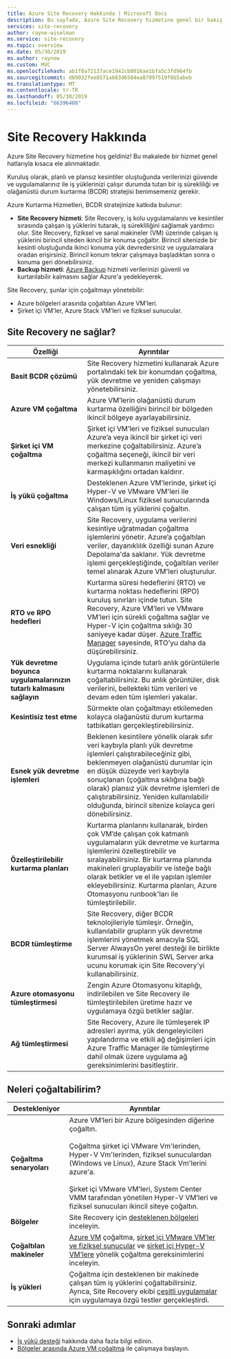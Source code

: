 ```yaml
---
title: Azure Site Recovery Hakkında | Microsoft Docs
description: Bu sayfada, Azure Site Recovery hizmetine genel bir bakış sağlanmış ve olağanüstü durum kurtarma ile geçiş dağıtım senaryoları özetlenmiştir.
services: site-recovery
author: rayne-wiselman
ms.service: site-recovery
ms.topic: overview
ms.date: 05/30/2019
ms.author: raynew
ms.custom: MVC
ms.openlocfilehash: ab1f0a72137ace1942cb8016ae1bfa5c3fd964fb
ms.sourcegitcommit: d89032fee8571a683d6584ea87997519f6b5abeb
ms.translationtype: MT
ms.contentlocale: tr-TR
ms.lasthandoff: 05/30/2019
ms.locfileid: "66396408"
---
```

# <a name="about-site-recovery"></a>Site Recovery Hakkında

Azure Site Recovery hizmetine hoş geldiniz! Bu makalede bir hizmet genel hatlarıyla kısaca ele alınmaktadır.

Kuruluş olarak, planlı ve plansız kesintiler oluştuğunda verilerinizi güvende ve uygulamalarınız ile iş yüklerinizi çalışır durumda tutan bir iş sürekliliği ve olağanüstü durum kurtarma (BCDR) stratejisi benimsemeniz gerekir.

Azure Kurtarma Hizmetleri, BCDR stratejinize katkıda bulunur:

- **Site Recovery hizmeti**: Site Recovery, iş kolu uygulamalarını ve kesintiler sırasında çalışan iş yüklerini tutarak, iş sürekliliğini sağlamak yardımcı olur. Site Recovery, fiziksel ve sanal makineler (VM) üzerinde çalışan iş yüklerini birincil siteden ikincil bir konuma çoğaltır. Birincil sitenizde bir kesinti oluştuğunda ikinci konuma yük devredersiniz ve uygulamalara oradan erişirsiniz. Birincil konum tekrar çalışmaya başladıktan sonra o konuma geri dönebilirsiniz.  
- **Backup hizmeti**: [Azure Backup](https://docs.microsoft.com/azure/backup/) hizmeti verilerinizi güvenli ve kurtarılabilir kalmasını sağlar Azure'a yedekleyerek.

Site Recovery, şunlar için çoğaltmayı yönetebilir:

- Azure bölgeleri arasında çoğaltılan Azure VM’leri.
- Şirket içi VM’ler, Azure Stack VM’leri ve fiziksel sunucular.


## <a name="what-does-site-recovery-provide"></a>Site Recovery ne sağlar?


**Özelliği** | **Ayrıntılar**
--- | ---
**Basit BCDR çözümü** | Site Recovery hizmetini kullanarak Azure portalındaki tek bir konumdan çoğaltma, yük devretme ve yeniden çalışmayı yönetebilirsiniz.
**Azure VM çoğaltma** | Azure VM’lerin olağanüstü durum kurtarma özelliğini birincil bir bölgeden ikincil bölgeye ayarlayabilirsiniz.
**Şirket içi VM çoğaltma** | Şirket içi VM’leri ve fiziksel sunucuları Azure’a veya ikincil bir şirket içi veri merkezine çoğaltabilirsiniz. Azure’a çoğaltma seçeneği, ikincil bir veri merkezi kullanmanın maliyetini ve karmaşıklığını ortadan kaldırır.
**İş yükü çoğaltma** | Desteklenen Azure VM’lerinde, şirket içi Hyper-V ve VMware VM'leri ile Windows/Linux fiziksel sunucularında çalışan tüm iş yüklerini çoğaltın.
**Veri esnekliği** | Site Recovery, uygulama verilerini kesintiye uğratmadan çoğaltma işlemlerini yönetir. Azure’a çoğaltılan veriler, dayanıklılık özelliği sunan Azure Depolama'da saklanır. Yük devretme işlemi gerçekleştiğinde, çoğaltılan veriler temel alınarak Azure VM'leri oluşturulur.
**RTO ve RPO hedefleri** | Kurtarma süresi hedeflerini (RTO) ve kurtarma noktası hedeflerini (RPO) kuruluş sınırları içinde tutun. Site Recovery, Azure VM’leri ve VMware VM’leri için sürekli çoğaltma sağlar ve Hyper-V için çoğaltma sıklığı 30 saniyeye kadar düşer. [Azure Traffic Manager](https://azure.microsoft.com/blog/reduce-rto-by-using-azure-traffic-manager-with-azure-site-recovery/) sayesinde, RTO’yu daha da düşürebilirsiniz.
**Yük devretme boyunca uygulamalarınızın tutarlı kalmasını sağlayın** | Uygulama içinde tutarlı anlık görüntülerle kurtarma noktalarını kullanarak çoğaltabilirsiniz. Bu anlık görüntüler, disk verilerini, bellekteki tüm verileri ve devam eden tüm işlemleri yakalar.
**Kesintisiz test etme** | Sürmekte olan çoğaltmayı etkilemeden kolayca olağanüstü durum kurtarma tatbikatları gerçekleştirebilirsiniz.
**Esnek yük devretme işlemleri** | Beklenen kesintilere yönelik olarak sıfır veri kaybıyla planlı yük devretme işlemleri çalıştırabileceğiniz gibi, beklenmeyen olağanüstü durumlar için en düşük düzeyde veri kaybıyla sonuçlanan (çoğaltma sıklığına bağlı olarak) plansız yük devretme işlemleri de çalıştırabilirsiniz. Yeniden kullanılabilir olduğunda, birincil sitenize kolayca geri dönebilirsiniz.
**Özelleştirilebilir kurtarma planları** | Kurtarma planlarını kullanarak, birden çok VM’de çalışan çok katmanlı uygulamaların yük devretme ve kurtarma işlemlerini özelleştirebilir ve sıralayabilirsiniz. Bir kurtarma planında makineleri gruplayabilir ve isteğe bağlı olarak betikler ve el ile yapılan işlemler ekleyebilirsiniz. Kurtarma planları, Azure Otomasyonu runbook'ları ile tümleştirilebilir.
**BCDR tümleştirme** | Site Recovery, diğer BCDR teknolojileriyle tümleşir. Örneğin, kullanılabilir grupların yük devretme işlemlerini yönetmek amacıyla SQL Server AlwaysOn yerel desteği ile birlikte kurumsal iş yüklerinin SWL Server arka ucunu korumak için Site Recovery'yi kullanabilirsiniz.
**Azure otomasyonu tümleştirmesi** | Zengin Azure Otomasyonu kitaplığı, indirilebilen ve Site Recovery ile tümleştirilebilen üretime hazır ve uygulamaya özgü betikler sağlar.
**Ağ tümleştirmesi** | Site Recovery, Azure ile tümleşerek IP adresleri ayırma, yük dengeleyicileri yapılandırma ve etkili ağ değişimleri için Azure Traffic Manager ile tümleştirme dahil olmak üzere uygulama ağ gereksinimlerini basitleştirir.


## <a name="what-can-i-replicate"></a>Neleri çoğaltabilirim?

**Destekleniyor** | **Ayrıntılar**
--- | ---
**Çoğaltma senaryoları** | Azure VM’leri bir Azure bölgesinden diğerine çoğaltın.<br/><br/>  Çoğaltma şirket içi VMware Vm'lerinden, Hyper-V Vm'lerinden, fiziksel sunuculardan (Windows ve Linux), Azure Stack Vm'lerini azure'a.<br/><br/> Şirket içi VMware VM’leri, System Center VMM tarafından yönetilen Hyper-V VM’leri ve fiziksel sunucuları ikincil siteye çoğaltın.
**Bölgeler** | Site Recovery için [desteklenen bölgeleri](https://azure.microsoft.com/regions/services/) inceleyin. |
**Çoğaltılan makineler** | [Azure VM](azure-to-azure-support-matrix.md#replicated-machine-operating-systems) çoğaltma, [şirket içi VMware VM’ler ve fiziksel sunucular](vmware-physical-azure-support-matrix.md#replicated-machines) ve [şirket içi Hyper-V VM’lere](hyper-v-azure-support-matrix.md#replicated-vms) yönelik çoğaltma gereksinimlerini inceleyin.
**İş yükleri** | Çoğaltma için desteklenen bir makinede çalışan tüm iş yüklerini çoğaltabilirsiniz. Ayrıca, Site Recovery ekibi [çeşitli uygulamalar](site-recovery-workload.md#workload-summary) için uygulamaya özgü testler gerçekleştirdi.



## <a name="next-steps"></a>Sonraki adımlar
* [İş yükü desteği](site-recovery-workload.md) hakkında daha fazla bilgi edinin.
* [Bölgeler arasında Azure VM çoğaltma](azure-to-azure-quickstart.md) ile çalışmaya başlayın. 
